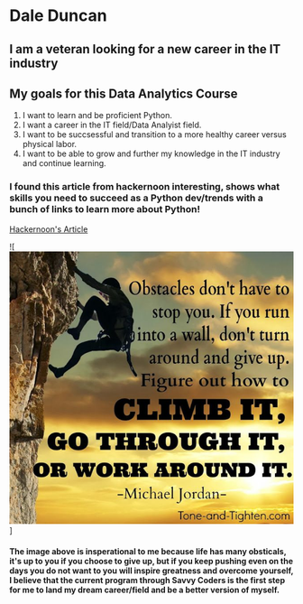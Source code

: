 # Dale Duncan

## I am a veteran looking for a new career in the IT industry


## My goals for this Data Analytics Course

1. I want to learn and be proficient Python.
2. I want a career in the IT field/Data Analyist field.
3. I want to be succsessful and transition to a more healthy career versus physical labor.
4. I want to be able to grow and further my knowledge in the IT industry and continue learning.

### I found this article from hackernoon interesting, shows what skills you need to succeed as a Python dev/trends with a bunch of links to learn more about Python!
[Hackernoon's Article](https://hackernoon.com/what-do-companies-expect-from-python-devs-in-2019-f8b585a1ddf"Hackernoon_article")



![![Alt text](09072bb1681b84443f09c568a7aa863e.jpg)]

#### The image above is insperational to me because life has many obsticals, it's up to you if you choose to give up, but if you keep pushing even on the days you do not want to you will inspire greatness and overcome yourself, I believe that the current program through Savvy Coders is the first step for me to land my dream career/field and be a better version of myself.